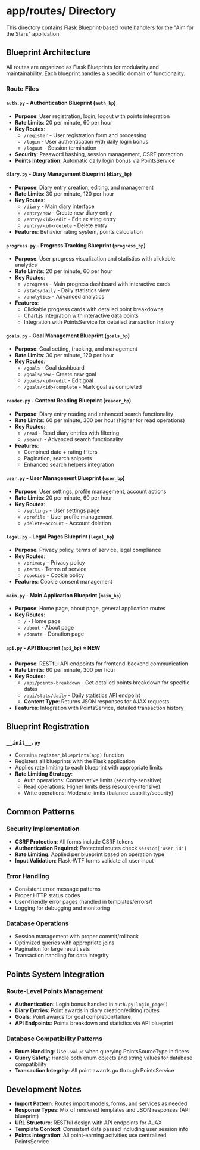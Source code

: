 # app/routes/ Directory

This directory contains Flask Blueprint-based route handlers for the "Aim for the Stars" application.

## Blueprint Architecture

All routes are organized as Flask Blueprints for modularity and maintainability. Each blueprint handles a specific domain of functionality.

### Route Files

#### `auth.py` - Authentication Blueprint (`auth_bp`)
- **Purpose**: User registration, login, logout with points integration
- **Rate Limits**: 20 per minute, 60 per hour
- **Key Routes**:
  - `/register` - User registration form and processing
  - `/login` - User authentication with daily login bonus
  - `/logout` - Session termination
- **Security**: Password hashing, session management, CSRF protection
- **Points Integration**: Automatic daily login bonus via PointsService

#### `diary.py` - Diary Management Blueprint (`diary_bp`)
- **Purpose**: Diary entry creation, editing, and management
- **Rate Limits**: 30 per minute, 120 per hour
- **Key Routes**:
  - `/diary` - Main diary interface
  - `/entry/new` - Create new diary entry
  - `/entry/<id>/edit` - Edit existing entry
  - `/entry/<id>/delete` - Delete entry
- **Features**: Behavior rating system, points calculation

#### `progress.py` - Progress Tracking Blueprint (`progress_bp`)
- **Purpose**: User progress visualization and statistics with clickable analytics
- **Rate Limits**: 20 per minute, 60 per hour
- **Key Routes**:
  - `/progress` - Main progress dashboard with interactive cards
  - `/stats/daily` - Daily statistics view
  - `/analytics` - Advanced analytics
- **Features**: 
  - Clickable progress cards with detailed point breakdowns
  - Chart.js integration with interactive data points
  - Integration with PointsService for detailed transaction history

#### `goals.py` - Goal Management Blueprint (`goals_bp`)
- **Purpose**: Goal setting, tracking, and management
- **Rate Limits**: 30 per minute, 120 per hour
- **Key Routes**:
  - `/goals` - Goal dashboard
  - `/goals/new` - Create new goal
  - `/goals/<id>/edit` - Edit goal
  - `/goals/<id>/complete` - Mark goal as completed

#### `reader.py` - Content Reading Blueprint (`reader_bp`)
- **Purpose**: Diary entry reading and enhanced search functionality
- **Rate Limits**: 60 per minute, 300 per hour (higher for read operations)
- **Key Routes**:
  - `/read` - Read diary entries with filtering
  - `/search` - Advanced search functionality
- **Features**: 
  - Combined date + rating filters
  - Pagination, search snippets
  - Enhanced search helpers integration

#### `user.py` - User Management Blueprint (`user_bp`)
- **Purpose**: User settings, profile management, account actions
- **Rate Limits**: 20 per minute, 60 per hour
- **Key Routes**:
  - `/settings` - User settings page
  - `/profile` - User profile management
  - `/delete-account` - Account deletion

#### `legal.py` - Legal Pages Blueprint (`legal_bp`)
- **Purpose**: Privacy policy, terms of service, legal compliance
- **Key Routes**:
  - `/privacy` - Privacy policy
  - `/terms` - Terms of service
  - `/cookies` - Cookie policy
- **Features**: Cookie consent management

#### `main.py` - Main Application Blueprint (`main_bp`)
- **Purpose**: Home page, about page, general application routes
- **Key Routes**:
  - `/` - Home page
  - `/about` - About page
  - `/donate` - Donation page

#### `api.py` - API Blueprint (`api_bp`) ⭐ **NEW**
- **Purpose**: RESTful API endpoints for frontend-backend communication
- **Rate Limits**: 60 per minute, 300 per hour
- **Key Routes**:
  - `/api/points-breakdown` - Get detailed points breakdown for specific dates
  - `/api/stats/daily` - Daily statistics API endpoint
  - **Content Type**: Returns JSON responses for AJAX requests
- **Features**: Integration with PointsService, detailed transaction history

## Blueprint Registration

### `__init__.py`
- Contains `register_blueprints(app)` function
- Registers all blueprints with the Flask application
- Applies rate limiting to each blueprint with appropriate limits
- **Rate Limiting Strategy**:
  - Auth operations: Conservative limits (security-sensitive)
  - Read operations: Higher limits (less resource-intensive)
  - Write operations: Moderate limits (balance usability/security)

## Common Patterns

### Security Implementation
- **CSRF Protection**: All forms include CSRF tokens
- **Authentication Required**: Protected routes check `session['user_id']`
- **Rate Limiting**: Applied per blueprint based on operation type
- **Input Validation**: Flask-WTF forms validate all user input

### Error Handling
- Consistent error message patterns
- Proper HTTP status codes
- User-friendly error pages (handled in templates/errors/)
- Logging for debugging and monitoring

### Database Operations
- Session management with proper commit/rollback
- Optimized queries with appropriate joins
- Pagination for large result sets
- Transaction handling for data integrity

## Points System Integration

### Route-Level Points Management
- **Authentication**: Login bonus handled in `auth.py:login_page()`
- **Diary Entries**: Point awards in diary creation/editing routes
- **Goals**: Point awards for goal completion/failure
- **API Endpoints**: Points breakdown and statistics via API blueprint

### Database Compatibility Patterns
- **Enum Handling**: Use `.value` when querying PointsSourceType in filters
- **Query Safety**: Handle both enum objects and string values for database compatibility
- **Transaction Integrity**: All point awards go through PointsService

## Development Notes

- **Import Pattern**: Routes import models, forms, and services as needed
- **Response Types**: Mix of rendered templates and JSON responses (API blueprint)
- **URL Structure**: RESTful design with API endpoints for AJAX
- **Template Context**: Consistent data passed including user session info
- **Points Integration**: All point-earning activities use centralized PointsService